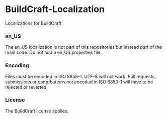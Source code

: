 BuildCraft-Localization
=======================

Localizations for BuildCraft

### en_US

The en_US localization is not part of this repositories but instead part of the main code. Do not add a en_US.properties file.

### Encoding

Files must be encoded in ISO 8859-1. UTF-8 will not work. Pull requests, submissions or contributions not encoded in ISO 8859-1 will have to be rejected or reverted.

### License

The BuildCraft license applies.